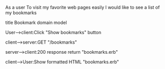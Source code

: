 As a user
To visit my favorite web pages easily
I would like to see a list of my bookmarks

title Bookmark domain model

User-->client:Click "Show bookmarks" button

client-->server:GET "/bookmarks"

server-->client:200 response return "bookmarks.erb"

client-->User:Show formatted HTML "bookmarks.erb"